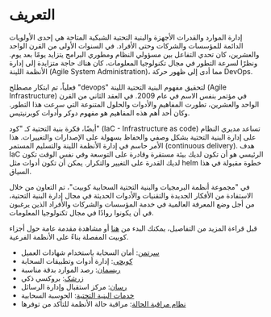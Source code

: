 # التعريف

إدارة الموارد والقدرات الأجهزة والبنية التحتية الشبكية المتاحة هي إحدى الأولويات الدائمة للمؤسسات والشركات وحتى الأفراد.
في السنوات الأولى من القرن الواحد والعشرين، كان تحدي التفاعل بين مسؤولي النظام ومطوري البرامج يتزايد يومًا بعد يوم. ونظرًا لسرعة التطور في مجال تكنولوجيا المعلومات، كان هناك حاجة متزايدة إلى إدارة الأنظمة اللينة (Agile System Administration)، مما أدى إلى ظهور حركة DevOps.

فعلياً، تم ابتكار مصطلح "devops" لتحقيق مفهوم البنية التحتية اللينة (Agile Infrastructure) في مؤتمر بنفس الاسم في عام 2009. في العقد الثاني من القرن الواحد والعشرين، تطورت المفاهيم والأدوات والحلول المتنوعة التي سرعت هذا التطور. وكان أحد أهم هذه المفاهيم هو مفهوم دوكر وأدوات كوبرنيتيس.

أيضًا، فكرة بنية التحتية كـ "كود" (IaC - Infrastructure as code) تساعد مديري النظام على إدارة البنية التحتية بشكل وصفي والحفاظ بسهولة على الإصدارات والتغييرات. هذا الأمر حاسم في إدارة الأنظمة اللينة والتسليم المستمر (continuous delivery). هدف IaC الرئيسي هو أن تكون لديك بيئة مستقرة وقادرة على التوسعة وفي نفس الوقت تكون لديك القدرة على التغيير والتكرار. يمكن أن تكون أدوات مثل helm خطوة مقبولة في هذا السياق.

في "مجموعة أنظمة البرمجيات والبنية التحتية السحابية كوبيت"، تم التعاون من خلال الاستفادة من الأفكار الجديدة والتقنيات والأدوات الحديثة في مجال إدارة البنية التحتية، من أجل وضع المعرفة العالمية في خدمة المؤسسات والشركات والأفراد الذين يرغبون في أن يكونوا روادًا في مجال تكنولوجيا المعلومات.

قبل قراءة المزيد من التفاصيل، يمكنك البدء من [هنا](kubchi/getting-started) أو
مشاهدة مقدمة عامة حول أجزاء كوبيت المفصلة بناءً على الأنظمة الفرعية.

- [سرتمن](certman): أمان السحابة باستخدام شهادات العميل
- [كوبچی](kubchi): إدارة أدوات وتطبيقات السحابة
- [ریسمان](resmon): رصد الموارد بدقة مناسبة
- [زرشک](zereshk): بروكسي ذكي
- [رسان](resan): مركز استقبال وإدارة الرسائل
- [خدمات البنية التحتية](iaas): الحوسبة السحابية
- [نظام مراقبة الحالة](./statuspage): مراقبة حالة الأنظمة للتأكد من توفرها
